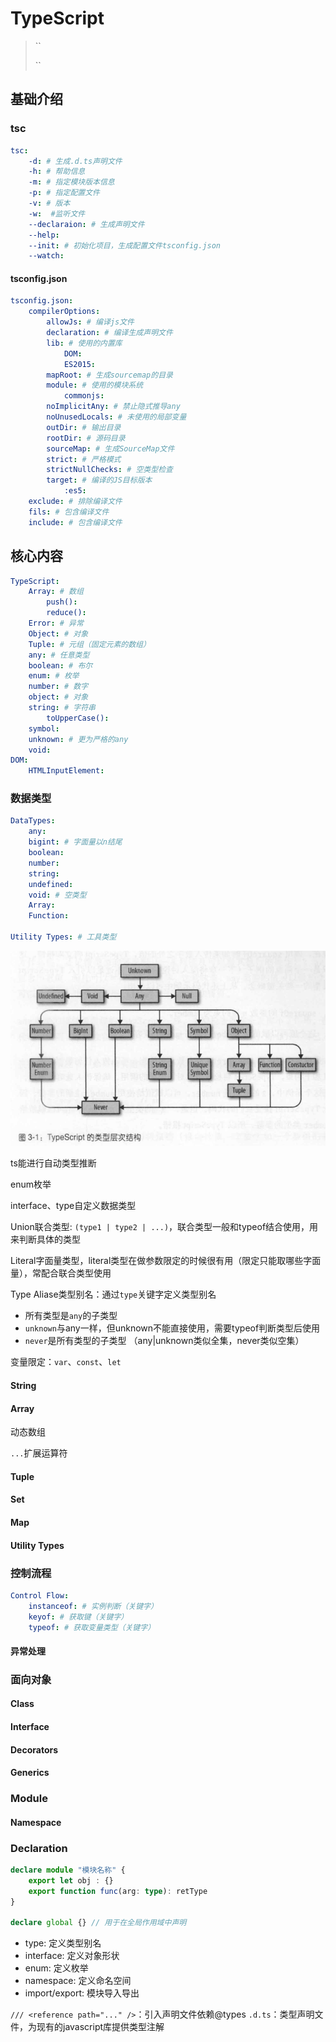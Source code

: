 # TypeScript

>
>``
>
>``
>

## 基础介绍

### tsc
```yaml
tsc:
    -d: # 生成.d.ts声明文件
    -h: # 帮助信息
    -m: # 指定模块版本信息
    -p: # 指定配置文件
    -v: # 版本
    -w:  #监听文件
    --declaraion: # 生成声明文件
    --help:
    --init: # 初始化项目，生成配置文件tsconfig.json
    --watch:
```


#### tsconfig.json
```yaml
tsconfig.json:
    compilerOptions: 
        allowJs: # 编译js文件
        declaration: # 编译生成声明文件
        lib: # 使用的内置库
            DOM:
            ES2015:
        mapRoot: # 生成sourcemap的目录
        module: # 使用的模块系统
            commonjs:
        noImplicitAny: # 禁止隐式推导any
        noUnusedLocals: # 未使用的局部变量
        outDir: # 输出目录
        rootDir: # 源码目录
        sourceMap: # 生成SourceMap文件
        strict: # 严格模式
        strictNullChecks: # 空类型检查
        target: # 编译的JS目标版本
            :es5:
    exclude: # 排除编译文件
    fils: # 包含编译文件
    include: # 包含编译文件
```





## 核心内容
```yaml
TypeScript:
    Array: # 数组
        push():
        reduce():
    Error: # 异常
    Object: # 对象
    Tuple: # 元组（固定元素的数组）
    any: # 任意类型
    boolean: # 布尔
    enum: # 枚举
    number: # 数字
    object: # 对象
    string: # 字符串
        toUpperCase():
    symbol:
    unknown: # 更为严格的any
    void:
DOM:
    HTMLInputElement:
```

### 数据类型
```yaml
DataTypes:
    any:
    bigint: # 字面量以n结尾
    boolean:
    number: 
    string:
    undefined:
    void: # 空类型
    Array:
    Function:

Utility Types: # 工具类型

```

![Ts类型层次结构](../assets/Ts类型层次结构.png)

ts能进行自动类型推断

enum枚举


interface、type自定义数据类型


Union联合类型: `(type1 | type2 | ...)`，联合类型一般和typeof结合使用，用来判断具体的类型

Literal字面量类型，literal类型在做参数限定的时候很有用（限定只能取哪些字面量），常配合联合类型使用

Type Aliase类型别名：通过`type`关键字定义类型别名

- 所有类型是`any`的子类型
- `unknown`与any一样，但unknown不能直接使用，需要typeof判断类型后使用
- `never`是所有类型的子类型
（any|unknown类似全集，never类似空集）


变量限定：`var`、`const`、`let`


#### String


#### Array

动态数组

`...`扩展运算符


#### Tuple



#### Set



#### Map



#### Utility Types


### 控制流程
```yaml
Control Flow:
    instanceof: # 实例判断（关键字）
    keyof: # 获取键（关键字）
    typeof: # 获取变量类型（关键字）
```


#### 异常处理




### 面向对象

#### Class



#### Interface




#### Decorators










#### Generics


### Module



#### Namespace



### Declaration
```typescript
declare module "模块名称" {
    export let obj : {}
    export function func(arg: type): retType
}

declare global {} // 用于在全局作用域中声明
```


- type: 定义类型别名
- interface: 定义对象形状
- enum: 定义枚举
- namespace: 定义命名空间
- import/export: 模块导入导出

`/// <reference path="..." />`：引入声明文件依赖@types
`.d.ts`：类型声明文件，为现有的javascript库提供类型注解


